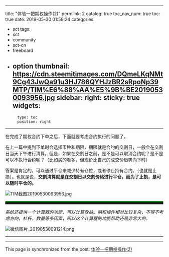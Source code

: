 
---
title: "体验一把期权操作(2)"
permlink: 2
catalog: true
toc_nav_num: true
toc: true
date: 2019-05-30 01:59:24
categories:
- sct
tags:
- sct
- community
- sct-cn
- freeboard
- option
thumbnail: https://cdn.steemitimages.com/DQmeLKqNMt9Cg43JwQa91u3HJ786QYHJzBR2sRpoNp39MTP/TIM%E6%88%AA%E5%9B%BE20190530093956.jpg
sidebar:
    right:
        sticky: true
widgets:
    -
        type: toc
        position: right
---


在完成了期权合约下单之后，下面就要考虑合约执行的问题了。

在上一篇中提到下单时会选择币种和期限，期限就是合约的交割日，一般会在交割日当天下午进行清算。但是，如果在交割日之前，是不是可以取消合约呢？是不是可以不执行合约呢？（比如买的看多，但现价比自己的成交价趋势向下时）

答案是肯定的，可以通过平仓来减少持有仓位，或者停止持有合约。（也就是止损）。也就是说，<b>交割清算就是在交割日以交割价格进行平仓，而为了止损，是可以随时平仓的。</b>

![TIM截图20190530093956.jpg](https://cdn.steemitimages.com/DQmeLKqNMt9Cg43JwQa91u3HJ786QYHJzBR2sRpoNp39MTP/TIM%E6%88%AA%E5%9B%BE20190530093956.jpg)

<hr style="height:5px;border:none;border-top:5px ridge green;" />

<i>系统还提供一个计算器的功能，可以计算收益。期权操作相对比较复杂，不得不考虑方向，杠杆，数量等多因素，所以这个计算器的功能帮助还是非常大的。</i>

![微信图片_20190530091214.png](https://cdn.steemitimages.com/DQmP8EFWcxwEiiJYbiTRdrEPB33iZtqkeihP5rucgH5Y8ot/%E5%BE%AE%E4%BF%A1%E5%9B%BE%E7%89%87_20190530091214.png)

---

- - -

This page is synchronized from the post: [体验一把期权操作(2)](https://steemit.com/@andrewma/2)
